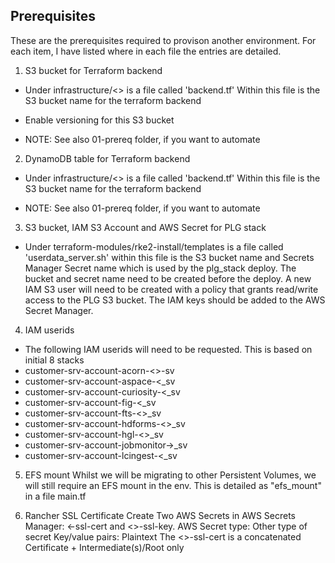 
## Prerequisites

These are the prerequisites required to provison another environment.
For each item, I have listed where in each file the entries are detailed.

1. S3 bucket for Terraform backend
* Under infrastructure/<<environment>> is a file called 'backend.tf'
Within this file is the S3 bucket name for the terraform backend 
* Enable versioning for this S3 bucket 

* NOTE: See also 01-prereq folder, if you want to automate

2. DynamoDB table for Terraform backend
* Under infrastructure/<<environment>> is a file called 'backend.tf'
Within this file is the S3 bucket name for the terraform backend

* NOTE: See also 01-prereq folder, if you want to automate

3. S3 bucket, IAM S3 Account and AWS Secret for PLG stack
* Under terraform-modules/rke2-install/templates is a file called 'userdata_server.sh'
within this file is the S3 bucket name and Secrets Manager Secret name
which is used by the plg_stack deploy. The bucket and secret name need to be 
created before the deploy. A new IAM S3 user will need to be created with a policy
that grants read/write access to the PLG S3 bucket. The IAM keys should be added
to the AWS Secret Manager. 

4. IAM userids
* The following IAM userids will need to be requested.  This is based on initial 8 stacks
* customer-srv-account-acorn-<<env>>-sv
* customer-srv-account-aspace-<<env>_sv
* customer-srv-account-curiosity-<<env>_sv
* customer-srv-account-fig-<<env>_sv
* customer-srv-account-fts-<<env>>_sv
* customer-srv-account-hdforms-<<env>>_sv
* customer-srv-account-hgl-<<env>>_sv
* customer-srv-account-jobmonitor-<env>>_sv
* customer-srv-account-lcingest-<<env>_sv

5. EFS mount
Whilst we will be migrating to other Persistent Volumes, we will still require an EFS mount in the env.
This is detailed as "efs_mount" in a file main.tf        

6. Rancher SSL Certificate
Create Two AWS Secrets in AWS Secrets Manager: <<env>-ssl-cert and <<env>>-ssl-key.
AWS Secret type: Other type of secret
Key/value pairs: Plaintext
The <<env>>-ssl-cert is a concatenated Certificate + Intermediate(s)/Root only      

        